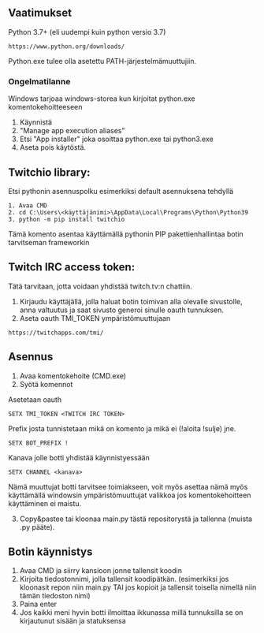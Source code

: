 ## Vaatimukset

Python 3.7+ (eli uudempi kuin python versio 3.7)
```
https://www.python.org/downloads/
```
Python.exe tulee olla asetettu PATH-järjestelmämuuttujiin.

### Ongelmatilanne 
Windows tarjoaa windows-storea kun kirjoitat python.exe komentokehoitteeseen

1. Käynnistä
2. "Manage app execution aliases"
3. Etsi "App installer" joka osoittaa python.exe tai python3.exe
4. Aseta pois käytöstä.

## Twitchio library:

Etsi pythonin asennuspolku esimerkiksi default asennuksena tehdyllä

```
1. Avaa CMD
2. cd C:\Users\<käyttäjänimi>\AppData\Local\Programs\Python\Python39
3. python -m pip install twitchio
```

Tämä komento asentaa käyttämällä pythonin PIP pakettienhallintaa botin tarvitseman frameworkin

## Twitch IRC access token:

Tätä tarvitaan, jotta voidaan yhdistää twitch.tv:n chattiin.

1. Kirjaudu käyttäjällä, jolla haluat botin toimivan alla olevalle sivustolle, anna valtuutus ja saat sivusto generoi sinulle oauth tunnuksen.
2. Aseta oauth TMI_TOKEN ympäristömuuttujaan

```
https://twitchapps.com/tmi/
```

## Asennus

1. Avaa komentokehoite (CMD.exe)
2. Syötä komennot

Asetetaan oauth
```
SETX TMI_TOKEN <TWITCH IRC TOKEN>
```
Prefix josta tunnistetaan mikä on komento ja mikä ei (!aloita !sulje) jne. 
```
SETX BOT_PREFIX !
```
Kanava jolle botti yhdistää käynnistyessään
```
SETX CHANNEL <kanava>
```

Nämä muuttujat botti tarvitsee toimiakseen, voit myös asettaa nämä myös käyttämällä windowsin ympäristömuuttujat valikkoa jos komentokehoitteen käyttäminen ei maistu.

3. Copy&pastee tai kloonaa main.py tästä repositorystä ja tallenna (muista .py pääte).

## Botin käynnistys
1. Avaa CMD ja siirry kansioon jonne tallensit koodin
2. Kirjoita tiedostonnimi, jolla tallensit koodipätkän. (esimerkiksi jos kloonasit repon niin main.py TAI jos kopioit ja tallensit toisella nimellä niin tämän tiedoston nimi)
3. Paina enter
4. Jos kaikki meni hyvin botti ilmoittaa ikkunassa millä tunnuksilla se on kirjautunut sisään ja statuksensa
